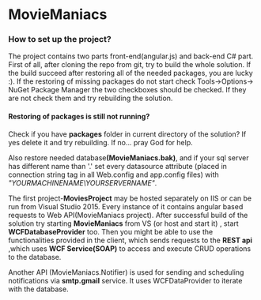 # MovieManiacs

<h3><b>How to set up the project?</b></h3>

The project contains two parts front-end(angular.js) and back-end C# part. 
First of all, after cloning the repo from git, try to build the whole solution.
If the build succeed after restoring all of the needed packages, you are lucky :).
If the restoring of missing packages do not start check Tools->Options-> NuGet Package Manager
the two checkboxes should be checked. If they are not check them and try rebuilding the solution. 

<h4>Restoring of packages is still not running?</h4> 
Check if you have <b>packages</b> folder in current directory of the solution?
If yes delete it and try rebuilding. If no... pray God for help.

Also restore needed database<b>(MovieManiacs.bak)</b>, and if your
sql server has different name
than '.' set every datasource attribute
(placed in connection string tag in all Web.config and app.config files)
with <i>"YOURMACHINENAME\YOURSERVERNAME"</i>.

The first project-<b>MoviesProject</b> may be hosted separately on IIS or can be run from Visual Studio 2015.
Every instance of it contains angular based requests to Web API(MovieManiacs project).
After successful build of the solution try starting <b>MovieManiacs</b> from VS (or host and start it) ,
start <b>WCFDatabaseProvider</b> too. Then you might be able to use the functionalities provided in the client,
which sends requests to the <b>REST api</b> ,which uses <b>WCF Service(SOAP)</b> to access
and execute CRUD operations to the database. 

Another API (MovieManiacs.Notifier) is used for sending and scheduling notifications via <b>smtp.gmail</b> service. It uses WCFDataProvider to iterate with the database.

